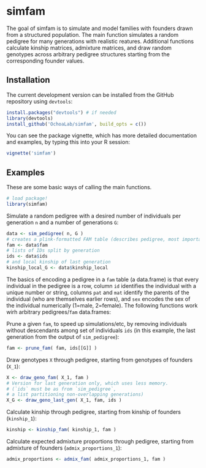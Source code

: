 # simfam

The goal of simfam is to simulate and model families with founders drawn from a structured population.
The main function simulates a random pedigree for many generations with realistic reatures.
Additional functions calculate kinship matrices, admixture matrices, and draw random genotypes across arbitrary pedigree structures starting from the corresponding founder values.

## Installation

<!--
You can install the released version of simfam from [CRAN](https://CRAN.R-project.org) with:
``` r
install.packages("simfam")
```
--->

The current development version can be installed from the GitHub repository using `devtools`:
```R
install.packages("devtools") # if needed
library(devtools)
install_github('OchoaLab/simfam', build_opts = c())
```

You can see the package vignette, which has more detailed documentation and examples, by typing this into your R session:
```R
vignette('simfam')
```

## Examples

These are some basic ways of calling the main functions.

``` r
# load package!
library(simfam)
```

Simulate a random pedigree with a desired number of individuals per generation `n` and a number of generations `G`:
```r
data <- sim_pedigree( n, G )
# creates a plink-formatted FAM table (describes pedigree, most important!)
fam <- data$fam
# lists of IDs split by generation
ids <- data$ids
# and local kinship of last generation
kinship_local_G <- data$kinship_local
```

The basics of encoding a pedigree in a `fam` table (a data.frame) is that every individual in the pedigree is a row, column `id` identifies the individual with a unique number or string, columns `pat` and `mat` identify the parents of the individual (who are themselves earlier rows), and `sex` encodes the sex of the individual numerically (1=male, 2=female).
The following functions work wirh arbitrary pedigrees/`fam` data.frames:

Prune a given `fam`, to speed up simulations/etc, by removing individuals without descendants among set of individuals `ids` (in this example, the last generation from the output of `sim_pedigree`):
```r
fam <- prune_fam( fam, ids[[G]] )
```

Draw genotypes `X` through pedigree, starting from genotypes of founders (`X_1`):
```r
X <- draw_geno_fam( X_1, fam )
# Version for last generation only, which uses less memory.
# (`ids` must be as from `sim_pedigree`,
# a list partitioning non-overlapping generations)
X_G <- draw_geno_last_gen( X_1, fam, ids )
```

Calculate kinship through pedigree, starting from kinship of founders (`kinship_1`):
```r
kinship <- kinship_fam( kinship_1, fam )
```

Calculate expected admixture proportions through pedigree, starting from admixture of founders (`admix_proportions_1`):
```r
admix_proportions <- admix_fam( admix_proportions_1, fam )
```


